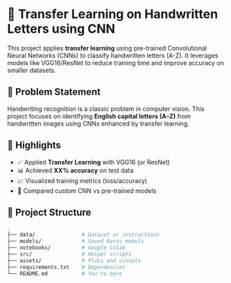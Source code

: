 # 🧠 Transfer Learning on Handwritten Letters using CNN

This project applies **transfer learning** using pre-trained Convolutional Neural Networks (CNNs) to classify handwritten letters (A-Z). It leverages models like VGG16/ResNet to reduce training time and improve accuracy on smaller datasets.

## 📌 Problem Statement

Handwriting recognition is a classic problem in computer vision. This project focuses on identifying **English capital letters (A–Z)** from handwritten images using CNNs enhanced by transfer learning.

## 🚀 Highlights

- ✅ Applied **Transfer Learning** with VGG16 (or ResNet)
- 📊 Achieved **XX% accuracy** on test data
- 📈 Visualized training metrics (loss/accuracy)
- 🧠 Compared custom CNN vs pre-trained models

## 📂 Project Structure

```bash
.
├── data/               # Dataset or instructions
├── models/             # Saved Keras models
├── notebooks/          # Google Colab
├── src/                # Helper scripts
├── assets/             # Plots and visuals
├── requirements.txt    # Dependencies
└── README.md           # You're here
